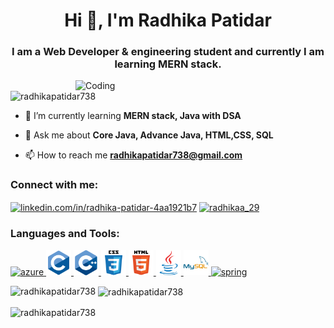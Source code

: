 <h1 align="center">Hi 👋, I'm Radhika Patidar</h1>
<h3 align="center">I am a Web Developer & engineering student and currently I am learning MERN stack.</h3>
<img align="right" alt="Coding" width="400" src="https://user-images.githubusercontent.com/59734313/157189039-c09b3e38-9f42-42c0-ab54-14f1574190a7.gif">

<p align="left"> <img src="https://komarev.com/ghpvc/?username=radhikapatidar738&label=Profile%20views&color=0e75b6&style=flat" alt="radhikapatidar738" /> </p>

- 🌱 I’m currently learning **MERN stack, Java with DSA**

- 💬 Ask me about **Core Java, Advance Java, HTML,CSS, SQL**

- 📫 How to reach me **radhikapatidar738@gmail.com**

<h3 align="left">Connect with me:</h3>
<p align="left">
<a href="https://linkedin.com/in/linkedin.com/in/radhika-patidar-4aa1921b7" target="blank"><img align="center" src="https://raw.githubusercontent.com/rahuldkjain/github-profile-readme-generator/master/src/images/icons/Social/linked-in-alt.svg" alt="linkedin.com/in/radhika-patidar-4aa1921b7" height="30" width="40" /></a>
<a href="https://instagram.com/radhikaa_29" target="blank"><img align="center" src="https://raw.githubusercontent.com/rahuldkjain/github-profile-readme-generator/master/src/images/icons/Social/instagram.svg" alt="radhikaa_29" height="30" width="40" /></a>
</p>

<h3 align="left">Languages and Tools:</h3>
<p align="left"> <a href="https://azure.microsoft.com/en-in/" target="_blank" rel="noreferrer"> <img src="https://www.vectorlogo.zone/logos/microsoft_azure/microsoft_azure-icon.svg" alt="azure" width="40" height="40"/> </a> <a href="https://www.cprogramming.com/" target="_blank" rel="noreferrer"> <img src="https://raw.githubusercontent.com/devicons/devicon/master/icons/c/c-original.svg" alt="c" width="40" height="40"/> </a> <a href="https://www.w3schools.com/cpp/" target="_blank" rel="noreferrer"> <img src="https://raw.githubusercontent.com/devicons/devicon/master/icons/cplusplus/cplusplus-original.svg" alt="cplusplus" width="40" height="40"/> </a> <a href="https://www.w3schools.com/css/" target="_blank" rel="noreferrer"> <img src="https://raw.githubusercontent.com/devicons/devicon/master/icons/css3/css3-original-wordmark.svg" alt="css3" width="40" height="40"/> </a> <a href="https://www.w3.org/html/" target="_blank" rel="noreferrer"> <img src="https://raw.githubusercontent.com/devicons/devicon/master/icons/html5/html5-original-wordmark.svg" alt="html5" width="40" height="40"/> </a> <a href="https://www.java.com" target="_blank" rel="noreferrer"> <img src="https://raw.githubusercontent.com/devicons/devicon/master/icons/java/java-original.svg" alt="java" width="40" height="40"/> </a> <a href="https://www.mysql.com/" target="_blank" rel="noreferrer"> <img src="https://raw.githubusercontent.com/devicons/devicon/master/icons/mysql/mysql-original-wordmark.svg" alt="mysql" width="40" height="40"/> </a> <a href="https://spring.io/" target="_blank" rel="noreferrer"> <img src="https://www.vectorlogo.zone/logos/springio/springio-icon.svg" alt="spring" width="40" height="40"/> </a> </p>

<p><img align="left" src="https://github-readme-stats.vercel.app/api/top-langs?username=radhikapatidar738&show_icons=true&locale=en&layout=compact" alt="radhikapatidar738" /></p>

<p>&nbsp;<img align="center" src="https://github-readme-stats.vercel.app/api?username=radhikapatidar738&show_icons=true&locale=en" alt="radhikapatidar738" /></p>

<p><img align="center" src="https://github-readme-streak-stats.herokuapp.com/?user=radhikapatidar738&" alt="radhikapatidar738" /></p>

